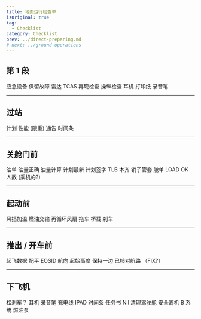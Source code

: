 ```yaml
---
title: 地面运行检查单
isOriginal: true
tag:
  - Checklist
category: Checklist
prev: ../direct-preparing.md
# next: ../ground-operations
---
```


## 第 1 段

<my-check> 应急设备 </my-check>
<my-check> 保留故障 </my-check>
<my-check> 雷达 </my-check>
<my-check> TCAS </my-check>
<my-check> 再现检查 </my-check>
<my-check> 操纵检查 </my-check>
<my-check> 耳机 </my-check>
<my-check> 打印纸 </my-check>
<my-check> 录音笔 </my-check>

---

## 过站

<my-check> 计划 </my-check>
<my-check> 性能 (限重) </my-check>
<my-check> 通告 </my-check>
<my-check> 时间条 </my-check>

---

## 关舱门前

<my-check> 油单 </my-check>
<my-check> 油量正确 </my-check>
<my-check> 油量计算 </my-check>
<my-check> 计划最新 </my-check>
<my-check> 计划签字 </my-check>
<my-check> TLB </my-check>
<my-check> 本齐 </my-check>
<my-check> 销子管套 </my-check>
<my-check> 舱单 </my-check>
<my-check> LOAD OK </my-check>
<my-check> 人数 (乘机的?) </my-check>

---

## 起动前

<my-check> 风挡加温 </my-check>
<my-check> 燃油交输 </my-check>
<my-check> 再循环风扇 </my-check>
<my-check> 拖车 </my-check>
<my-check> 桥载 </my-check>
<my-check> 刹车 </my-check>

---

## 推出 / 开车前

<my-check> 起飞数据 </my-check>
<my-check> 配平 </my-check>
<my-check> EOSID </my-check>
<my-check> 航向 </my-check>
<my-check> 起始高度 </my-check>
<my-check> 保持一边 </my-check>
<my-check> 已核对航路 （FIX?） </my-check>

---

## 下飞机

<my-check> 松刹车？ </my-check>
<my-check> 耳机 </my-check>
<my-check> 录音笔 </my-check>
<my-check> 充电线 </my-check>
<my-check> IPAD </my-check>
<my-check> 时间条 </my-check>
<my-check> 任务书 </my-check>
<my-check> Nil </my-check>
<my-check> 清理驾驶舱 </my-check>
<my-check> 安全离机 </my-check>
<my-check> B 系统 </my-check>
<my-check> 燃油泵 </my-check>
